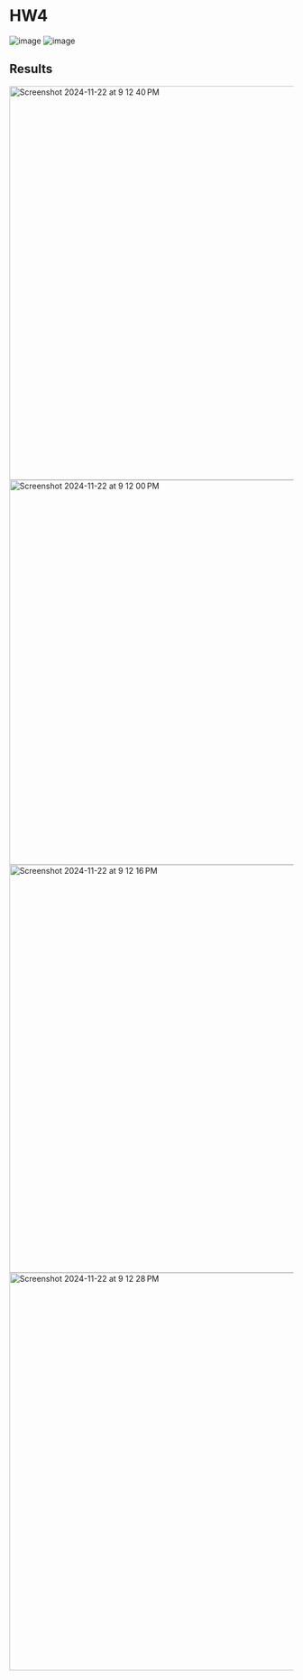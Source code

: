 # HW4

![image](https://github.com/user-attachments/assets/a0c0187a-452e-43f8-9884-eeac833f5c27)
![image](https://github.com/user-attachments/assets/48abd267-5f67-4b0c-9a2b-34d50923815d)

## Results

<img width="698" alt="Screenshot 2024-11-22 at 9 12 40 PM" src="https://github.com/user-attachments/assets/935eff3a-c2f6-4b02-bf2e-5ae03874eaee">
<img width="682" alt="Screenshot 2024-11-22 at 9 12 00 PM" src="https://github.com/user-attachments/assets/c1d67fd1-f09f-40ec-8bf8-58519299e018">
<img width="723" alt="Screenshot 2024-11-22 at 9 12 16 PM" src="https://github.com/user-attachments/assets/a150e6b4-45f0-4cca-92d0-e5734f989895">
<img width="705" alt="Screenshot 2024-11-22 at 9 12 28 PM" src="https://github.com/user-attachments/assets/1582ea64-b935-44b3-9f1d-75c888685d2a">
